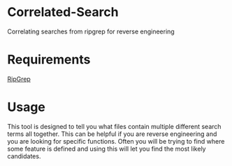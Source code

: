 # Correlated-Search
Correlating searches from ripgrep for reverse engineering

# Requirements
[RipGrep](https://github.com/BurntSushi/ripgrep)

# Usage
This tool is designed to tell you what files contain multiple different search terms all together. This can be helpful if you are reverse engineering and you are looking for specific functions. Often you will be trying to find where some feature is defined and using this will let you find the most likely candidates.
